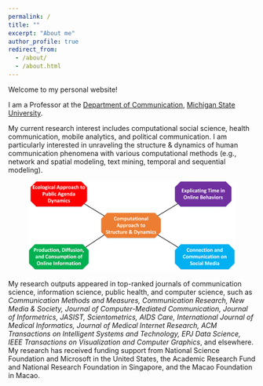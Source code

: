 ```yaml
---
permalink: /
title: ""
excerpt: "About me"
author_profile: true
redirect_from: 
  - /about/
  - /about.html
---
```

Welcome to my personal website!

I am a Professor at the [Department of Communication](https://comartsci.msu.edu/departments/communication), [Michigan State University](https://www.msu.edu).

My current research interest includes computational social science, health communication, mobile analytics, and political communication. I am particularly interested in unraveling the structure & dynamics of human communication phenomena with various computational methods (e.g., network and spatial modeling, text mining, temporal and sequential modeling).

<figure>
  <img src="/assets/images/my-research-summary.png">
</figure>

My research outputs appeared in top-ranked journals of communication science, information science, public health, and computer science, such as *Communication Methods and Measures, Communication Research, New Media & Society, Journal of Computer-Mediated Communication, Journal of Informetrics, JASIST, Scientometrics, AIDS Care, International Journal of Medical Informatics, Journal of Medical Internet Research, ACM Transactions on Intelligent Systems and Technology, EPJ Data Science, IEEE Transactions on Visualization and Computer Graphics*, and elsewhere. My research has received funding support from National Science Foundation and Microsoft in the United States, the Academic Research Fund and National Research Foundation in Singapore, and the Macao Foundation in Macao.
